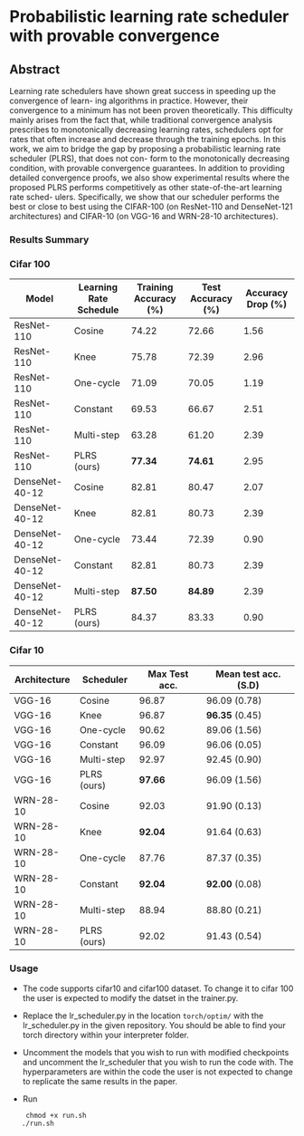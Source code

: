 # Probabilistic learning rate scheduler with provable convergence

## Abstract

Learning rate schedulers have shown great success in speeding up the convergence of learn-
ing algorithms in practice. However, their convergence to a minimum has not been proven
theoretically. This difficulty mainly arises from the fact that, while traditional convergence
analysis prescribes to monotonically decreasing learning rates, schedulers opt for rates that
often increase and decrease through the training epochs. In this work, we aim to bridge
the gap by proposing a probabilistic learning rate scheduler (PLRS), that does not con-
form to the monotonically decreasing condition, with provable convergence guarantees. In
addition to providing detailed convergence proofs, we also show experimental results where
the proposed PLRS performs competitively as other state-of-the-art learning rate sched-
ulers. Specifically, we show that our scheduler performs the best or close to best using the
CIFAR-100 (on ResNet-110 and DenseNet-121 architectures) and CIFAR-10 (on VGG-16
and WRN-28-10 architectures).


### Results Summary

### Cifar 100

| Model       | Learning Rate Schedule | Training Accuracy (%) | Test Accuracy (%) | Accuracy Drop (%) |
|-------------|-------------------------|-----------------------|-------------------|-------------------|
| ResNet-110  | Cosine                  | 74.22                 | 72.66             | 1.56              |
| ResNet-110  | Knee                    | 75.78                 | 72.39             | 2.96              |
| ResNet-110  | One-cycle               | 71.09                 | 70.05             | 1.19              |
| ResNet-110  | Constant                | 69.53                 | 66.67             | 2.51              |
| ResNet-110  | Multi-step              | 63.28                 | 61.20             | 2.39              |
| ResNet-110  | PLRS (ours)             | **77.34**             | **74.61**         | 2.95              |
| DenseNet-40-12| Cosine                  | 82.81                 | 80.47             | 2.07              |
| DenseNet-40-12| Knee                    | 82.81                 | 80.73             | 2.39              |
| DenseNet-40-12| One-cycle               | 73.44                 | 72.39             | 0.90              |
| DenseNet-40-12| Constant                | 82.81                 | 80.73             | 2.39              |
| DenseNet-40-12| Multi-step              | **87.50**             | **84.89**         | 2.39              |
| DenseNet-40-12| PLRS (ours)             | 84.37                 | 83.33             | 0.90              |

### Cifar 10

| **Architecture** | **Scheduler** | **Max Test acc.** | **Mean test acc. (S.D)** |
|------------------|---------------|-------------------|-------------------------|
| VGG-16           | Cosine        | 96.87             | 96.09 (0.78)            |
| VGG-16           | Knee          | 96.87             | **96.35** (0.45)        |
| VGG-16           | One-cycle     | 90.62             | 89.06 (1.56)            |
| VGG-16           | Constant      | 96.09             | 96.06 (0.05)            |
| VGG-16           | Multi-step    | 92.97             | 92.45 (0.90)            |
| VGG-16           | PLRS (ours)   | **97.66**         | 96.09 (1.56)            |
| WRN-28-10        | Cosine        | 92.03             | 91.90 (0.13)            |
| WRN-28-10        | Knee          | **92.04**         | 91.64 (0.63)            |
| WRN-28-10        | One-cycle     | 87.76             | 87.37 (0.35)            |
| WRN-28-10        | Constant      | **92.04**         | **92.00** (0.08)        |
| WRN-28-10        | Multi-step    | 88.94             | 88.80 (0.21)            |
| WRN-28-10        | PLRS (ours)   | 92.02             | 91.43 (0.54)            |

### Usage

* The code supports cifar10 and cifar100 dataset. To change it to cifar 100 the user is expected to modify the datset in the trainer.py.

* Replace the lr_scheduler.py in the location
```torch/optim/``` with the lr_scheduler.py in the given repository. You should be able to find your torch directory within your interpreter folder.

* Uncomment the models that you wish to run with modified checkpoints and uncomment the lr_scheduler that you wish to run the code with. The hyperparameters are within the code the user is not expected to change to replicate the same results in the paper.

* Run

```
    chmod +x run.sh
   ./run.sh
```


